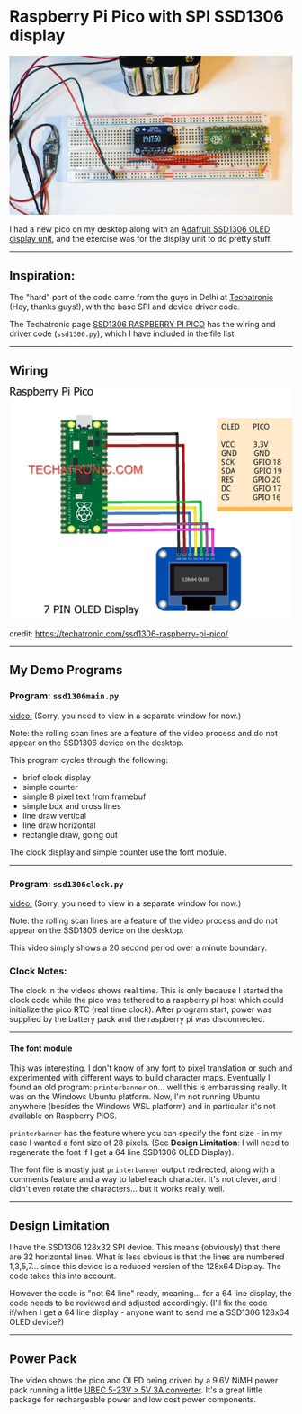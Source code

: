 # Raspberry Pi Pico with SPI SSD1306 display
![Desktop setup](pico+ssd1306.png)

I had a new pico on my desktop along with an [Adafruit SSD1306 OLED display unit](https://www.adafruit.com/product/661), and the exercise was for the display unit to do pretty stuff.

***

## Inspiration:
The "hard" part of the code came from the guys in Delhi at [Techatronic](https://techatronic.com/) (Hey, thanks guys!), with the base SPI and device driver code.

The Techatronic page [SSD1306 RASPBERRY PI PICO](https://techatronic.com/ssd1306-raspberry-pi-pico/) has the wiring and driver code (`ssd1306.py`), which I have included in the file list.

***

## Wiring
![Circuit Design:](PICO-WITH-OLED_bb-N-1024x839.jpg)

credit: https://techatronic.com/ssd1306-raspberry-pi-pico/

***

## My Demo Programs
### Program: `ssd1306main.py`
[video:](https://github.com/rongrimes/ssd1306/blob/main/pico%2Bssd1306%20main%20display.mp4)
(Sorry, you need to view in a separate window for now.)

Note: the rolling scan lines are a feature of the video process and do not appear on the SSD1306 device on the desktop.

This program cycles through the following:
* brief clock display
* simple counter
* simple 8 pixel text from framebuf
* simple box and cross lines
* line draw vertical
* line draw horizontal
* rectangle draw, going out

The clock display and simple counter use the font module.

***
### Program: `ssd1306clock.py`

[video:](https://github.com/rongrimes/ssd1306/blob/main/pico%2Bssd1306%20clock.mp4)
(Sorry, you need to view in a separate window for now.)

Note: the rolling scan lines are a feature of the video process and do not appear on the SSD1306 device on the desktop.

This video simply shows a 20 second period over a minute boundary.

### Clock Notes:

The clock in the videos shows real time. This is only because I started the clock code while the pico was tethered to a raspberry pi host which could initialize the pico RTC (real time clock). After program start, power was supplied by the battery pack and the raspberry pi was disconnected.

***

#### The font module
This was interesting. I don't know of any font to pixel translation or such and experimented with different ways to build character maps. Eventually I found an old program: `printerbanner` on... well this is embarassing really. It was on the Windows Ubuntu platform. Now, I'm not running Ubuntu anywhere (besides the Windows WSL platform) and in particular it's not available on Raspberry PiOS.

`printerbanner` has the feature where you can specify the font size - in my case I wanted a font size of 28 pixels. (See **Design Limitation**: I will need to regenerate the font if I get a 64 line SSD1306 OLED Display).

The font file is mostly just `printerbanner` output redirected, along with a comments feature and a way to label each character. It's not clever, and I didn't even rotate the characters... but it works really well.

***

## Design Limitation
I have the SSD1306 128x32 SPI device. This means (obviously) that there are 32 horizontal lines. What is less obvious is that the lines are numbered 1,3,5,7... since this device is a reduced version of the 128x64 Display. The code takes this into account.

However the code is "not 64 line" ready, meaning... for a 64 line display, the code needs to be reviewed and adjusted accordingly. (I'll fix the code if/when I get a 64 line display - anyone want to send me a SSD1306 128x64 OLED device?)

***

## Power Pack
The video shows the pico and OLED being driven by a 9.6V NiMH power pack running a little [UBEC 5-23V > 5V 3A converter](https://www.aliexpress.com/item/590427933.html). It's a great little package for rechargeable power and low cost power components.
